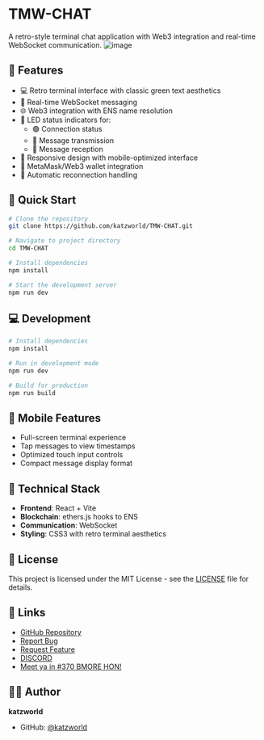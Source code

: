 # TMW-CHAT

A retro-style terminal chat application with Web3 integration and real-time WebSocket communication.
![image](https://github.com/user-attachments/assets/1b0adb62-3655-4e37-8732-3d90afd508b7)


## 🌟 Features

- 💻 Retro terminal interface with classic green text aesthetics
- 🔌 Real-time WebSocket messaging
- 🌐 Web3 integration with ENS name resolution
- 🚦 LED status indicators for:
  - 🟢 Connection status
  - 🔴 Message transmission
  - 🔵 Message reception
- 📱 Responsive design with mobile-optimized interface
- 🔗 MetaMask/Web3 wallet integration
- 🔄 Automatic reconnection handling

## 🚀 Quick Start

```bash
# Clone the repository
git clone https://github.com/katzworld/TMW-CHAT.git

# Navigate to project directory
cd TMW-CHAT

# Install dependencies
npm install

# Start the development server
npm run dev
```

## 💻 Development

```bash
# Install dependencies
npm install

# Run in development mode
npm run dev

# Build for production
npm run build
```

## 📱 Mobile Features

- Full-screen terminal experience
- Tap messages to view timestamps
- Optimized touch input controls
- Compact message display format

## 🔧 Technical Stack

- **Frontend**: React + Vite
- **Blockchain**: ethers.js hooks to ENS
- **Communication**: WebSocket
- **Styling**: CSS3 with retro terminal aesthetics

## 📝 License

This project is licensed under the MIT License - see the [LICENSE](LICENSE) file for details.

## 🔗 Links

- [GitHub Repository](https://github.com/katzworld/TMW-CHAT)
- [Report Bug](https://github.com/katzworld/TMW-CHAT/issues)
- [Request Feature](https://github.com/katzworld/TMW-CHAT/issues)
- [DISCORD](https://discord.gg/fVAUZTQw9H)
- [Meet ya in #370 BMORE HON!](https://play.tmwstw.io/?plot=370)

## 👨‍💻 Author

**katzworld**
- GitHub: [@katzworld](https://github.com/katzworld)
